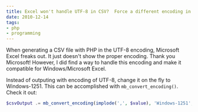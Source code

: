 ```yaml
---
title: Excel won't handle UTF-8 in CSV?  Force a different encoding in PHP
date: 2010-12-14
tags:
- php
- programming
---
```

When generating a CSV file with PHP in the UTF-8 encoding, Microsoft Excel freaks out.  It just doesn't show the proper encoding.  Thank you Microsoft!  However, I did find a way to handle this encoding and make it compatible for Windows/Microsoft Excel.

<!--more-->

Instead of outputing with encoding of UTF-8, change it on the fly to Windows-1251.  This can be accomplished with `mb_convert_encoding()`.  Check it out:

```php
$csvOutput .= mb_convert_encoding(implode(',', $value), 'Windows-1251', 'UTF-8');
```
